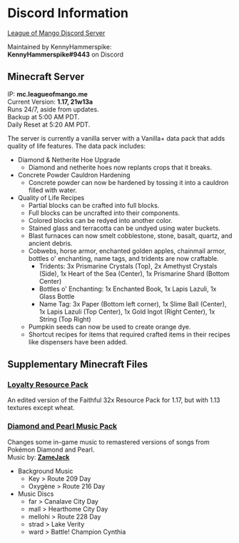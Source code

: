 # Discord Information

[League of Mango Discord Server](http://discord.gg/7YRt5cFnJ7)

Maintained by KennyHammerspike:\
**KennyHammerspike#9443** on Discord

## Minecraft Server
IP: **mc.leagueofmango.me**\
Current Version: **1.17, 21w13a**\
Runs 24/7, aside from updates.\
Backup at 5:00 AM PDT.\
Daily Reset at 5:20 AM PDT.

The server is currently a vanilla server with a Vanilla+ data pack that adds quality of life features.
The data pack includes:
* Diamond & Netherite Hoe Upgrade
	* Diamond and netherite hoes now replants crops that it breaks.
* Concrete Powder Cauldron Hardening
	* Concrete powder can now be hardened by tossing it into a cauldron filled with water.
* Quality of Life Recipes
	* Partial blocks can be crafted into full blocks.
	* Full blocks can be uncrafted into their components.
	* Colored blocks can be redyed into another color.
	* Stained glass and terracotta can be undyed using water buckets.
	* Blast furnaces can now smelt cobblestone, stone, basalt, quartz, and ancient debris.
	* Cobwebs, horse armor, enchanted golden apples, chainmail armor, bottles o' enchanting, name tags, and tridents are now craftable.
		* Tridents: 3x Prismarine Crystals (Top), 2x Amethyst Crystals (Side), 1x Heart of the Sea (Center), 1x Prismarine Shard (Bottom Center)
		* Bottles o' Enchanting: 1x Enchanted Book, 1x Lapis Lazuli, 1x Glass Bottle
		* Name Tag: 3x Paper (Bottom left corner), 1x Slime Ball (Center), 1x Lapis Lazuli (Top Center), 1x Gold Ingot (Right Center), 1x String (Top Right)
	* Pumpkin seeds can now be used to create orange dye.
	* Shortcut recipes for items that required crafted items in their recipes like dispensers have been added.

## Supplementary Minecraft Files
### **[Loyalty Resource Pack](https://github.com/KennyN-UCSD/league-of-mango/raw/main/Resource%20Packs/Loyalty.zip)**
An edited version of the Faithful 32x Resource Pack for 1.17, but with 1.13 textures except wheat.


### **[Diamond and Pearl Music Pack](https://github.com/KennyN-UCSD/league-of-mango/blob/main/Resource%20Packs/Diamond%20and%20Pearl%20Music.zip)**
Changes some in-game music to remastered versions of songs from Pokémon Diamond and Pearl.\
Music by: **[ZameJack](https://www.youtube.com/user/ZameJack)**
* Background Music 
	* Key > Route 209 Day
	* Oxygène > Route 216 Day
* Music Discs
	* far > Canalave City Day
	* mall > Hearthome City Day
	* mellohi > Route 228 Day
	* strad > Lake Verity
	* ward > Battle! Champion Cynthia
